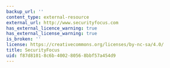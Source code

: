 ```yaml
---
backup_url: ''
content_type: external-resource
external_url: http://www.securityfocus.com
has_external_licence_warning: true
has_external_license_warning: true
is_broken: ''
license: https://creativecommons.org/licenses/by-nc-sa/4.0/
title: SecurityFocus
uid: f87d8101-8c6b-4002-8056-8bbf57a454d9
---
```


